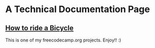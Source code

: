 # A Technical Documentation Page

## [How to ride a Bicycle](https://devhooley.github.io/Technical-Documentation-Page/)

This is one of my freecodecamp.org projects. Enjoy!! :)
